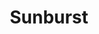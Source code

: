---
title: "Sunburst"
permalink: /spells/sunburst/
tags:
  - Spell
  - 8th Level
  - Evocation
  - Damage
  - Radiant
available_for:
  - Druid
  - Sorcerer
  - Wizard
level: "8th Level"
school: "Evocation"
range: "150 ft"
area: "60 ft"
shape: "Cylinder"
comp:
  - V
  - S
  - M
material: "fire and a piece of sunstone."
attack: "CON Save"
effect: "Radiant"
description: |
  Brilliant sunlight flashes in a 60-foot radius centered on a point you choose within range. Each creature in that light must make a constitution saving throw. On a failed save, a creature takes 12d6 radiant damage and is blinded for 1 minute. On a successful save, it takes half as much damage and isn't blinded by this spell. Undead and oozes have disadvantage on this saving throw.

  A creature blinded by this spell makes another constitution saving throw at the end of each of its turns. On a successful save, it is no longer blinded.

  This spell dispels any darkness in its area that was created by a spell.
excerpt: "Brilliant sunlight flashes in a 60-foot radius centered on a point you choose within range."
source: "Basic Rules"
---